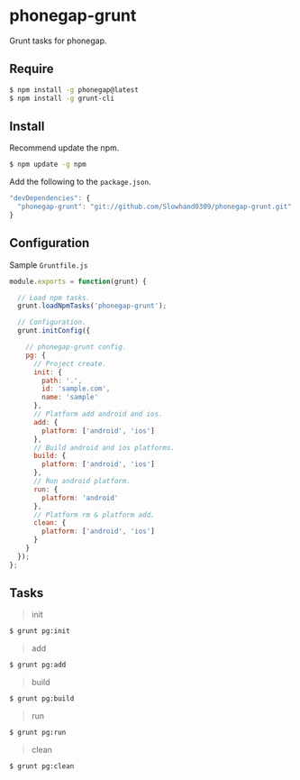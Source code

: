 # phonegap-grunt
Grunt tasks for phonegap.

## Require

```sh
$ npm install -g phonegap@latest
$ npm install -g grunt-cli
```

## Install

Recommend update the npm.
```sh
$ npm update -g npm
```
Add the following to the `package.json`.

```js
"devDependencies": {
  "phonegap-grunt": "git://github.com/Slowhand0309/phonegap-grunt.git"
}
```


## Configuration

Sample `Gruntfile.js`

```js
module.exports = function(grunt) {

  // Load npm tasks.
  grunt.loadNpmTasks('phonegap-grunt');

  // Configuration.
  grunt.initConfig({

    // phonegap-grunt config.
    pg: {
      // Project create.
      init: {
        path: '.',
        id: 'sample.com',
        name: 'sample'
      },
      // Platform add android and ios.
      add: {
        platform: ['android', 'ios']
      },
      // Build android and ios platforms.
      build: {
        platform: ['android', 'ios']
      },
      // Run android platform.
      run: {
        platform: 'android'
      },
      // Platform rm & platform add.
      clean: {
        platform: ['android', 'ios']
      }
    }
  });
};
```

## Tasks

> init

```sh
$ grunt pg:init
```

> add

```sh
$ grunt pg:add
```

> build

```sh
$ grunt pg:build
```

> run

```sh
$ grunt pg:run
```

> clean

```sh
$ grunt pg:clean
```

